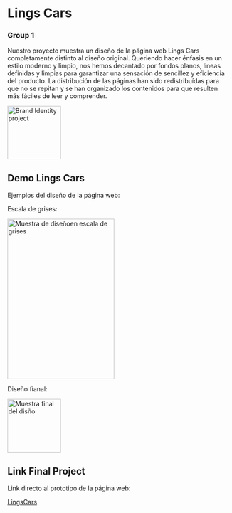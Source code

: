 
# Lings Cars
### Group 1

Nuestro proyecto muestra un diseño de la página web Lings Cars completamente distinto al diseño original. Queriendo hacer énfasis en un estilo moderno y limpio, nos hemos decantado por fondos planos, lineas definidas y limpias para garantizar una sensación de sencillez y eficiencia del producto. La distribución de las páginas han sido redistribuídas para que no se repitan y se han organizado los contenidos para que resulten más fáciles de leer y comprender.

<img src='https://postimg.cc/XZHbZHDP' alt='Brand Identity project' width="120" height="120">


## Demo Lings Cars

Ejemplos del diseño de la página web:

Escala de grises: 

<img src='https://postimg.cc/S2npc6Bx' alt='Muestra de diseñoen escala de grises' width="240" height="360">

Diseño fianal:

<img src='/.github/images/...' alt='Muestra final del disño' width="120" height="120">

## Link Final Project

Link directo al prototipo de la página web:

[LingsCars](https://www.)

## 




